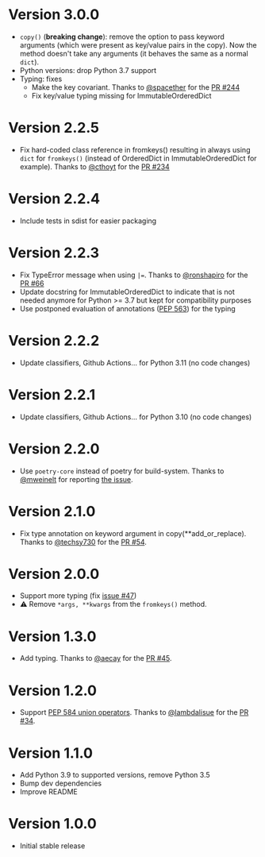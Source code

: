 # Version 3.0.0

- `copy()` (**breaking change**): remove the option to pass keyword arguments (which were present as key/value pairs in the copy). Now the method doesn't take any arguments (it behaves the same as a normal `dict`).
- Python versions: drop Python 3.7 support
- Typing: fixes
  - Make the key covariant. Thanks to [@spacether](https://github.com/spacether) for the [PR #244](https://github.com/corenting/immutabledict/pull/244)
  - Fix key/value typing missing for ImmutableOrderedDict

# Version 2.2.5

- Fix hard-coded class reference in fromkeys() resulting in always using `dict` for `fromkeys()` (instead of OrderedDict in ImmutableOrderedDict for example). Thanks to [@cthoyt](https://github.com/cthoyt) for the [PR #234](https://github.com/corenting/immutabledict/pull/234)

# Version 2.2.4

- Include tests in sdist for easier packaging

# Version 2.2.3

- Fix TypeError message when using `|=`. Thanks to [@ronshapiro](https://github.com/ronshapiro) for the [PR #66](https://github.com/corenting/immutabledict/pull/66)
- Update docstring for ImmutableOrderedDict to indicate that is not needed anymore for Python >= 3.7 but kept for compatibility purposes
- Use postponed evaluation of annotations ([PEP 563](https://peps.python.org/pep-0563/)) for the typing

# Version 2.2.2

- Update classifiers, Github Actions... for Python 3.11 (no code changes)

# Version 2.2.1

- Update classifiers, Github Actions... for Python 3.10 (no code changes)

# Version 2.2.0

- Use `poetry-core` instead of poetry for build-system. Thanks to [@mweinelt](https://github.com/mweinelt) for reporting [the issue](https://github.com/corenting/immutabledict/issues/56).

# Version 2.1.0

- Fix type annotation on keyword argument in copy(**add_or_replace). Thanks to [@techsy730](https://github.com/techsy730) for the [PR #54](https://github.com/corenting/immutabledict/pull/54).

# Version 2.0.0

- Support more typing (fix [issue #47](https://github.com/corenting/immutabledict/issues/47))
- ⚠️ Remove `*args, **kwargs` from the `fromkeys()` method.

# Version 1.3.0

- Add typing. Thanks to [@aecay](https://github.com/aecay) for the [PR #45](https://github.com/corenting/immutabledict/pull/45).

# Version 1.2.0

- Support [PEP 584 union operators](https://www.python.org/dev/peps/pep-0584/). Thanks to [@lambdalisue](https://github.com/lambdalisue) for the [PR #34](https://github.com/corenting/immutabledict/pull/34).

# Version 1.1.0

- Add Python 3.9 to supported versions, remove Python 3.5
- Bump dev dependencies
- Improve README

# Version 1.0.0

- Initial stable release
